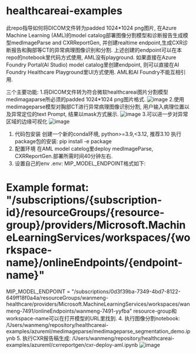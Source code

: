 # healthcareai-examples

此repo指导如何将DICOM文件转为padded 1024*1024 png图片, 在Azure Machine Learning (AML)的model catalog部署图像分割模型和诊断报告生成模型medImageParse and CXRReportGen, 并创建realtime endpoint,生成CXR诊断报告和胸部等CT的异常病理图像识别和分割.
上述创建的endpoint可以在本repo的notebook里代码方式使用, AML没有playground.
如果直接在Azure Foundry Portal(AI Studio) model catalog里创建endpoint, 则可以直接在AI Foundry Healthcare Playground里UI方式使用. AML和AI Foundry不能互相引用.

三个主要功能:
1.将DICOM文件转为符合微软healthcareai图片分割模型medimagaparse所必须的padded 1024*1024 png图片格式.
![image](https://github.com/user-attachments/assets/3d7333ad-d259-4356-bf4e-8b166788e698)
2.使用medimageparse模型对胸部CT进行异常病理图像识别分割, 用户输入病理位置以及异常定位的text Prompt, 结果以mask方式展示.
![image](https://github.com/user-attachments/assets/131e0fc8-fa56-4372-a476-462ae6e15d1a)
3.可以进一步对异常区域的边缘可视化
![image](https://github.com/user-attachments/assets/893bf5ab-c26a-4a24-b804-8d6dff59fd14)

1. 代码包安装
   创建一个新的conda环境,  python>=3.9,<3.12, 推荐3.10
   执行package包的安装:   pip install -e package
2. 配置环境
  在AML model catelog里deploy medImageParse, CXRReportGen.部署所需时间40分钟左右.
3. 设置自己的env
.env: MIP_MODEL_ENDPOINT格式如下: 
# Example format: "/subscriptions/{subscription-id}/resourceGroups/{resource-group}/providers/Microsoft.MachineLearningServices/workspaces/{workspace-name}/onlineEndpoints/{endpoint-name}"
MIP_MODEL_ENDPOINT = "/subscriptions/0d3f39ba-7349-4bd7-8122-649ff18f0a4a/resourceGroups/wanmeng-healthcare/providers/Microsoft.MachineLearningServices/workspaces/wanmeng-7491/onlineEndpoints/wanmeng-7491-yyfba"
resource-group和workspace-name可以在打开模型的URL里找到.
4. 执行图像分割notebook: /Users/wanmeng/repository/healthcareai-examples/azureml/medimageparse/medimageparse_segmentation_demo.ipynb
5. 执行CXR报告稿生成: /Users/wanmeng/repository/healthcareai-examples/azureml/cxrreportgen/cxr-deploy-aml.ipynb
![image](https://github.com/user-attachments/assets/21f7cf8e-257a-43fd-bade-aed9d817a08b)


